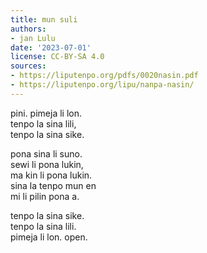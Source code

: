 ```yaml
---
title: mun suli
authors:
- jan Lulu
date: '2023-07-01'
license: CC-BY-SA 4.0
sources:
- https://liputenpo.org/pdfs/0020nasin.pdf
- https://liputenpo.org/lipu/nanpa-nasin/
---
```


pini. pimeja li lon.  
tenpo la sina lili,  
tenpo la sina sike.

pona sina li suno.  
sewi li pona lukin,  
ma kin li pona lukin.  
sina la tenpo mun en  
mi li pilin pona a.

tenpo la sina sike.  
tenpo la sina lili.  
pimeja li lon. open.